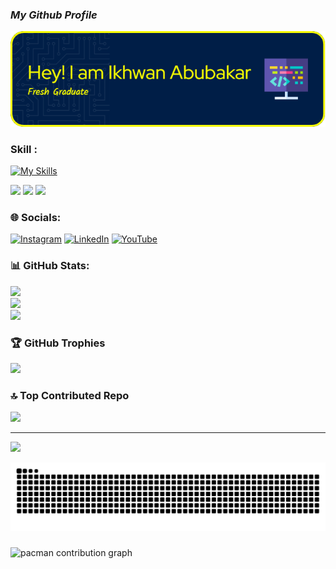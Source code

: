 ### ***My Github Profile***

![Ikhwan Abubakar](img/image-header2.png)


### Skill :
[![My Skills](https://skillicons.dev/icons?i=html,css,php,&theme=dark)](https://skillicons.dev)

<img src="https://img.shields.io/badge/ChatGPT-74aa9c?style=for-the-badge&logo=openai&logoColor=white" />
<img src="https://img.shields.io/badge/Canva-%2300C4CC.svg?&style=for-the-badge&logo=Canva&logoColor=white" />
<img src="https://img.shields.io/badge/Microsoft_Office-D83B01?style=for-the-badge&logo=microsoft-office&logoColor=white" />

<!-- <img src="https://img.shields.io/badge/ChatGPT-74aa9c?style=for-the-badge&logo=openai&logoColor=white" />
<img src="https://img.shields.io/badge/Canva-%2300C4CC.svg?&style=for-the-badge&logo=Canva&logoColor=white" />
<img src="https://img.shields.io/badge/Microsoft_Office-D83B01?style=for-the-badge&logo=microsoft-office&logoColor=white" />

### Connect with me
![https://instagram.com/ikhwanabubakar05](https://img.shields.io/badge/Instagram-E4405F?style=for-the-badge&logo=instagram&logoColor=white)


### My Github Stats
[![Ikhwan Abubakar GitHub stats](https://github-readme-stats.vercel.app/api?username=ikhwanabubakar&show_icons=true&theme=yeblu)](https://github.com/IkhwanAbubakar/github-readme-stats) -->


### 🌐 Socials:
[![Instagram](https://img.shields.io/badge/Instagram-%23E4405F.svg?logo=Instagram&logoColor=white)](https://instagram.com/ikhwanabubakar05) [![LinkedIn](https://img.shields.io/badge/LinkedIn-%230077B5.svg?logo=linkedin&logoColor=white)](https://linkedin.com/in/IkhwanAbubakar) [![YouTube](https://img.shields.io/badge/YouTube-%23FF0000.svg?logo=YouTube&logoColor=white)](https://youtube.com/@ikhwanabubakar) 
### 📊 GitHub Stats:
![](https://github-readme-stats.vercel.app/api?username=ikhwanabubakar&theme=yeblu&hide_border=false&include_all_commits=false&count_private=false)<br/>
![](https://nirzak-streak-stats.vercel.app/?user=ikhwanabubakar&theme=yeblu&hide_border=false)<br/>
![](https://github-readme-stats.vercel.app/api/top-langs/?username=ikhwanabubakar&theme=yeblu&hide_border=false&include_all_commits=false&count_private=false&layout=compact)

### 🏆 GitHub Trophies
![](https://github-profile-trophy.vercel.app/?username=ikhwanabubakar&theme=radical&no-frame=false&no-bg=true&margin-w=4)

### 🔝 Top Contributed Repo
![](https://github-contributor-stats.vercel.app/api?username=ikhwanabubakar&limit=5&theme=yeblu&combine_all_yearly_contributions=true)

---
[![](https://visitcount.itsvg.in/api?id=ikhwanabubakar&icon=0&color=0)](https://visitcount.itsvg.in)

<img src="https://raw.githubusercontent.com/ikhwanabubakar/ikhwanabubakar/output/snake.svg" alt="Snake animation" />

###

<picture>
  <source media="(prefers-color-scheme: dark)" srcset="https://raw.githubusercontent.com/ikhwanabubakar/ikhwanabubakar/output/pacman-contribution-graph-dark.svg">
  <source media="(prefers-color-scheme: light)" srcset="https://raw.githubusercontent.com/ikhwanabubakar/ikhwanabubakar/output/pacman-contribution-graph.svg">
  <img alt="pacman contribution graph" src="https://raw.githubusercontent.com/ikhwanabubakar/ikhwanabubakar/output/pacman-contribution-graph.svg">
</picture>

###

<!-- Proudly created with GPRM ( https://gprm.itsvg.in ) -->



